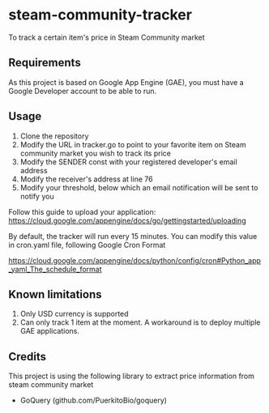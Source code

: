 # steam-community-tracker
To track a certain item's price in Steam Community market

## Requirements

As this project is based on Google App Engine (GAE), you must have a Google Developer account to be able to run. 

## Usage

1. Clone the repository
2. Modify the URL in tracker.go to point to your favorite item on Steam community market you wish to track its price
3. Modify the SENDER const with your registered developer's email address
4. Modify the receiver's address at line 76
5. Modify your threshold, below which an email notification will be sent to notify you

Follow this guide to upload your application:
https://cloud.google.com/appengine/docs/go/gettingstarted/uploading

By default, the tracker will run every 15 minutes. You can modify this value in cron.yaml file, following Google Cron Format

https://cloud.google.com/appengine/docs/python/config/cron#Python_app_yaml_The_schedule_format

## Known limitations

1. Only USD currency is supported
2. Can only track 1 item at the moment. A workaround is to deploy multiple GAE applications.

## Credits
This project is using the following library to extract price information from steam community market

- GoQuery (github.com/PuerkitoBio/goquery)

